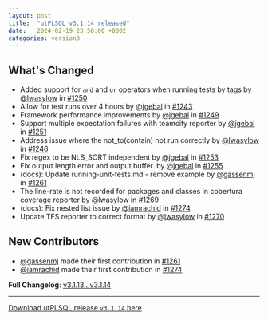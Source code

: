 ```yaml
---
layout: post
title:  "utPLSQL v3.1.14 released"
date:   2024-02-19 23:50:00 +0002
categories: version3
---
```


## What's Changed
* Added support for `and` and `or` operators when running tests by tags by [@lwasylow](https://github.com/lwasylow) in [#1250](https://github.com/utPLSQL/utPLSQL/pull/1250)
* Allow for test runs over 4 hours by [@jgebal](https://github.com/jgebal) in [#1243](https://github.com/utPLSQL/utPLSQL/pull/1243)
* Framework performance improvements by [@jgebal](https://github.com/jgebal) in [#1249](https://github.com/utPLSQL/utPLSQL/pull/1249)
* Support multiple expectation failures with teamcity reporter by [@jgebal](https://github.com/jgebal) in [#1251](https://github.com/utPLSQL/utPLSQL/pull/1251)
* Address issue where the not_to(contain) not run correctly by [@lwasylow](https://github.com/lwasylow) in [#1246](https://github.com/utPLSQL/utPLSQL/pull/1246)
* Fix regex to be NLS_SORT independent by [@jgebal](https://github.com/jgebal) in [#1253](https://github.com/utPLSQL/utPLSQL/pull/1253)
* Fix output length error and output buffer. by [@jgebal](https://github.com/jgebal) in [#1255](https://github.com/utPLSQL/utPLSQL/pull/1255)
* (docs): Update running-unit-tests.md - remove example by [@gassenmj](https://github.com/gassenmj) in [#1261](https://github.com/utPLSQL/utPLSQL/pull/1261)
* The line-rate is not recorded for packages and classes in cobertura coverage reporter by [@lwasylow](https://github.com/lwasylow) in [#1269](https://github.com/utPLSQL/utPLSQL/pull/1269)
* (docs): Fix nested list issue by [@iamrachid](https://github.com/iamrachid) in [#1274](https://github.com/utPLSQL/utPLSQL/pull/1274)
* Update TFS reporter to correct format by [@lwasylow](https://github.com/lwasylow) in [#1270](https://github.com/utPLSQL/utPLSQL/pull/1270)

## New Contributors
* [@gassenmj](https://github.com/gassenmj) made their first contribution in [#1261](https://github.com/utPLSQL/utPLSQL/pull/1261)
* [@iamrachid](https://github.com/iamrachid) made their first contribution in [#1274](https://github.com/utPLSQL/utPLSQL/pull/1274)

**Full Changelog**: [v3.1.13...v3.1.14](https://github.com/utPLSQL/utPLSQL/compare/v3.1.13...v3.1.14)

----------------------------
[Download utPLSQL release `v3.1.14` here](https://github.com/utPLSQL/utPLSQL/releases/tag/v3.1.14)
